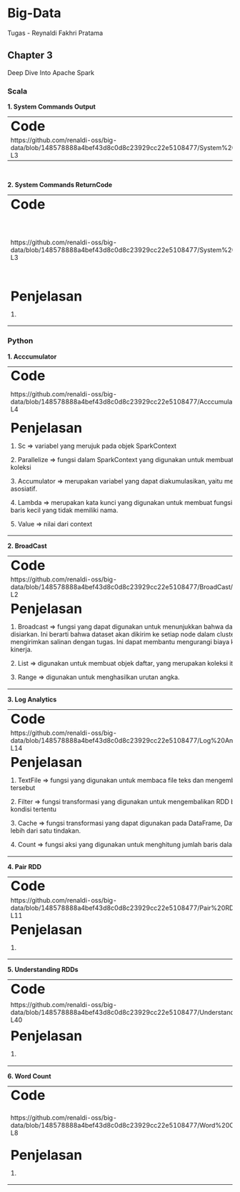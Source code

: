 # Big-Data
Tugas - Reynaldi Fakhri Pratama

## Chapter 3
Deep Dive Into Apache Spark

### Scala

**1. System Commands Output**
<table border="0">
 <tr>
    <td><b style="font-size:30px">Code</b></td>
    <td><b style="font-size:30px">Output</b></td>
 </tr>
 <tr>
    <td>https://github.com/renaldi-oss/big-data/blob/148578888a4bef43d8c0d8c23929cc22e5108477/System%20Commands%20Output/SystemCommandsOutput.scala#L1-L3</td>
    <td><img alt="Dark" src="https://github.com/renaldi-oss/big-data/blob/148578888a4bef43d8c0d8c23929cc22e5108477/System%20Commands%20Output/SystemCommandsOutput.png"></td>
 </tr>
 <tr>
   <!-- <td colspan="2">
      <b style="font-size:30px">Penjelasan</b>
      <p>
         1. Sc =>  variabel yang merujuk pada objek SparkContext 
      </p>
      <p>
         2. Parallelize => fungsi dalam SparkContext yang   digunakan untuk membuat RDD (Resilient Distributed Datasets) dari koleksi 
      </p>
      <p>
      3. Accumulator => merupakan variabel yang dapat diakumulasikan, yaitu memiliki operasi “+” yang komutatif dan asosiatif. 
      </p>
      <p>
       4. Lambda => merupakan kata kunci yang digunakan untuk membuat fungsi anonim. Fungsi ini adalah fungsi satu baris kecil yang tidak memiliki nama.
      </p>
      <p>
          5. Value => nilai dari context
      </p>
   </td> -->
 </tr>
</table><br>

**2. System Commands ReturnCode**
<table border="0">
 <tr>
    <td><b style="font-size:30px">Code</b></td>
    <td><b style="font-size:30px">Output</b></td>
 </tr>
 <tr>
    <td>https://github.com/renaldi-oss/big-data/blob/148578888a4bef43d8c0d8c23929cc22e5108477/System%20Commands%20ReturnCode/SystemCommandsReturnCode.scala#L1-L3 </td>
    <td><img alt="Dark" src="https://github.com/renaldi-oss/big-data/blob/148578888a4bef43d8c0d8c23929cc22e5108477/System%20Commands%20ReturnCode/SystemCommandsReturnCode.png"></td>
 </tr>
 <tr>
   <td colspan="2">
      <b style="font-size:30px">Penjelasan</b>
      <p>
         1. 
      </p>
   </td>
 </tr>
</table>

### Python
**1. Acccumulator**
<table border="0">
 <tr>
    <td><b style="font-size:30px">Code</b></td>
    <td><b style="font-size:30px">Output</b></td>
 </tr>
 <tr>
    <td>https://github.com/renaldi-oss/big-data/blob/148578888a4bef43d8c0d8c23929cc22e5108477/Acccumulator/Accumulator.py#L1-L4 </td>
    <td><img alt="Dark" src="https://github.com/renaldi-oss/big-data/blob/d93010843196ea7f1f110b6fe0c06a02680159e3/Acccumulator/Accumulator.png"></td>
 </tr>
 <tr>
   <td colspan="2">
      <b style="font-size:30px">Penjelasan</b>
      <p>
         1. Sc =>  variabel yang merujuk pada objek SparkContext 
      </p>
      <p>
         2. Parallelize => fungsi dalam SparkContext yang   digunakan untuk membuat RDD (Resilient Distributed Datasets) dari koleksi 
      </p>
      <p>
      3. Accumulator => merupakan variabel yang dapat diakumulasikan, yaitu memiliki operasi “+” yang komutatif dan asosiatif. 
      </p>
      <p>
       4. Lambda => merupakan kata kunci yang digunakan untuk membuat fungsi anonim. Fungsi ini adalah fungsi satu baris kecil yang tidak memiliki nama.
      </p>
      <p>
          5. Value => nilai dari context
      </p>
   </td>
 </tr>
</table>
<b>2. BroadCast</b>
<table border="0">
 <tr>
    <td><b style="font-size:30px">Code</b></td>
    <td><b style="font-size:30px">Output</b></td>
 </tr>
 <tr>
    <td>https://github.com/renaldi-oss/big-data/blob/148578888a4bef43d8c0d8c23929cc22e5108477/BroadCast/BroadCast.py#L1-L2</td>
    <td><img alt="Dark" src="https://github.com/renaldi-oss/big-data/blob/148578888a4bef43d8c0d8c23929cc22e5108477/BroadCast/Broadcast.png"></td>
 </tr>
 <tr>
   <td colspan="2">
      <b style="font-size:30px">Penjelasan</b>
      <p>
         1. Broadcast =>  fungsi yang dapat digunakan untuk menunjukkan bahwa dataset cukup kecil dan harus disiarkan. Ini berarti bahwa dataset akan dikirim ke setiap node dalam cluster hanya sekali, daripada mengirimkan salinan dengan tugas. Ini dapat membantu mengurangi biaya komunikasi dan meningkatkan kinerja.
      </p>
      <p>
         2. List => digunakan untuk membuat objek daftar, yang merupakan koleksi item yang terurut.
      </p>
      <p>
         3. Range => digunakan untuk menghasilkan urutan angka.
      </p>
   </td>
 </tr>
</table>
<b>3. Log Analytics</b>
<table border="0">
 <tr>
    <td><b style="font-size:30px">Code</b></td>
    <td><b style="font-size:30px">Output</b></td>
 </tr>
 <tr>
    <td>https://github.com/renaldi-oss/big-data/blob/148578888a4bef43d8c0d8c23929cc22e5108477/Log%20Analytics/LogAnalytics.py#L1-L14 </td>
    <td><img alt="Dark" src="https://github.com/renaldi-oss/big-data/blob/148578888a4bef43d8c0d8c23929cc22e5108477/Log%20Analytics/LogAnalytics.png"></td>
 </tr>
 <tr>
   <td colspan="2">
      <b style="font-size:30px">Penjelasan</b>
      <p>
         1. TextFile =>  fungsi yang digunakan untuk membaca file teks dan mengembalikan RDD yang mewakili data dalam file tersebut
      </p>
      <p>
         2. Filter => fungsi transformasi yang digunakan untuk mengembalikan RDD baru dengan subset data yang memenuhi kondisi tertentu
      </p>
      <p>
      3. Cache => fungsi transformasi yang dapat digunakan pada DataFrame, Dataset, atau RDD ketika Anda ingin melakukan lebih dari satu tindakan.  
      </p>
      <p>
       4. Count => fungsi aksi yang digunakan untuk menghitung jumlah baris dalam DataFrame, Dataset, atau RDD.
      </p>
   </td>
 </tr>
</table>
<b>4. Pair RDD</b>
    <table border="0">
 <tr>
    <td><b style="font-size:30px">Code</b></td>
    <td><b style="font-size:30px">Output</b></td>
 </tr>
 <tr>
    <td>https://github.com/renaldi-oss/big-data/blob/148578888a4bef43d8c0d8c23929cc22e5108477/Pair%20RDD/PairRDD.py#L1-L11 </td>
    <td><img alt="Dark" src="https://github.com/renaldi-oss/big-data/blob/148578888a4bef43d8c0d8c23929cc22e5108477/Pair%20RDD/PairRDD.png"></td>
 </tr>
 <tr>
   <td colspan="2">
      <b style="font-size:30px">Penjelasan</b>
      <p>
         1. 
      </p>
   </td>
 </tr>
</table>
<b>5. Understanding RDDs</b>
    <table border="0">
 <tr>
    <td><b style="font-size:30px" width="20%">Code</b></td>
    <td><b style="font-size:30px">Output</b></td>
 </tr>
 <tr>
    <td>https://github.com/renaldi-oss/big-data/blob/148578888a4bef43d8c0d8c23929cc22e5108477/Understanding%20RDDs/UnderstandingRDDs.py#L1-L40 </td>
    <td><img alt="Dark" src="https://github.com/renaldi-oss/big-data/blob/148578888a4bef43d8c0d8c23929cc22e5108477/Understanding%20RDDs/UnderstandingRDDs.png"></td>
 </tr>
 <tr>
   <td colspan="2">
      <b style="font-size:30px">Penjelasan</b>
      <p>
         1. 
      </p>
   </td>
 </tr>
</table>
<b>6. Word Count</b>
    <table border="0">
 <tr>
    <td><b style="font-size:30px">Code</b></td>
    <td><b style="font-size:30px">Output</b></td>
 </tr>
 <tr>
    <td>https://github.com/renaldi-oss/big-data/blob/148578888a4bef43d8c0d8c23929cc22e5108477/Word%20Count/WordCount.py#L1-L8 </td>
    <td><img alt="Dark" src="https://github.com/renaldi-oss/big-data/blob/148578888a4bef43d8c0d8c23929cc22e5108477/Word%20Count/Word%20Count.png"></td>
 </tr>
 <tr>
   <td colspan="2">
      <b style="font-size:30px">Penjelasan</b>
      <p>
         1. 
      </p>
   </td>
 </tr>
</table>
